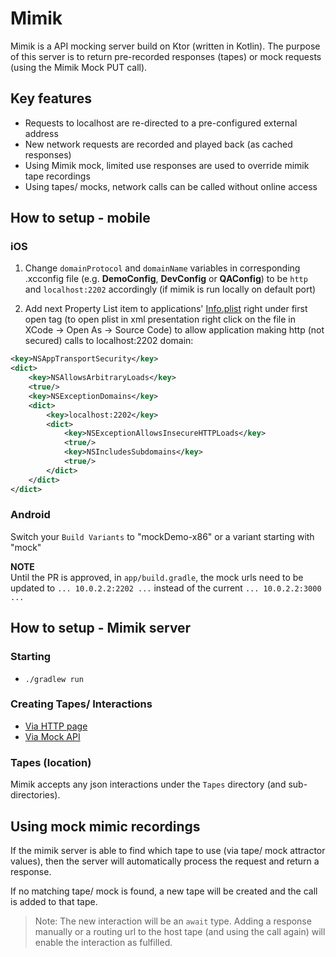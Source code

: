 # Mimik

Mimik is a API mocking server build on Ktor (written in Kotlin).
The purpose of this server is to return pre-recorded responses (tapes) or mock requests (using the Mimik Mock PUT call).

## Key features
- Requests to localhost are re-directed to a pre-configured external address
- New network requests are recorded and played back (as cached responses)
- Using Mimik mock, limited use responses are used to override mimik tape recordings
- Using tapes/ mocks, network calls can be called without online access


## How to setup - mobile
### iOS
  1. Change `domainProtocol` and `domainName` variables in corresponding
    .xcconfig file (e.g. **DemoConfig**, **DevConfig** or **QAConfig**) to be
    `http` and `localhost:2202` accordingly (if mimik is run locally on default
    port)

  2. Add next Property List item to applications' [Info.plist](https://cardservices-git-dev.onefiserv.net/cardvalet/ios/blob/develop/CardValet/CardValet/Application/Info.plist)
    right under first <dict> open tag (to open plist in xml presentation right
    click on the file in XCode -> Open As -> Source Code) to allow application
    making http (not secured) calls to localhost:2202 domain:

  ```xml
  <key>NSAppTransportSecurity</key>
  <dict>
      <key>NSAllowsArbitraryLoads</key>
      <true/>
      <key>NSExceptionDomains</key>
      <dict>
          <key>localhost:2202</key>
          <dict>
              <key>NSExceptionAllowsInsecureHTTPLoads</key>
              <true/>
              <key>NSIncludesSubdomains</key>
              <true/>
          </dict>
      </dict>
  </dict>
  ```

### Android
  Switch your `Build Variants` to "mockDemo-x86" or a variant starting with "mock"
  
  **NOTE**<br>
  Until the PR is approved, in `app/build.gradle`, the mock urls need to be updated to `... 10.0.2.2:2202 ...`
  instead of the current `... 10.0.2.2:3000 ...`

## How to setup - Mimik server
### Starting
- `./gradlew run`

### Creating Tapes/ Interactions
- [Via HTTP page](Docs/mimikHttp.md)
- [Via Mock API](Docs/mimikMockAPI.md)

### Tapes (location)
Mimik accepts any json interactions under the `Tapes` directory (and sub-directories).

## Using mock mimic recordings
If the mimik server is able to find which tape to use (via tape/ mock attractor values), 
then the server will automatically process the request and return a response.

If no matching tape/ mock is found, a new tape will be created and the call is added to that tape.<br>
>Note: The new interaction will be an `await` type. Adding a response manually or a routing url to 
the host tape (and using the call again) will enable the interaction as fulfilled.

